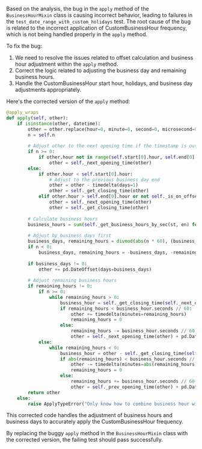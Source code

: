 Based on the analysis, the bug in the `apply` method of the `BusinessHourMixin` class is causing incorrect behavior, leading to failures in the `test_date_range_with_custom_holidays` test. The root cause of the bug is related to the incorrect application of CustomBusinessHour frequency, which is not being handled properly in the `apply` method.

To fix the bug:
1. We need to resolve the issues related to offset calculation and business hour adjustment within the `apply` method.
2. Correct the logic related to adjusting the business day and remaining business hours.
3. Handle the CustomBusinessHour start hour, holidays, and business day adjustments appropriately.

Here's the corrected version of the `apply` method:
```python
@apply_wraps
def apply(self, other):
    if isinstance(other, datetime):
        other = other.replace(hour=0, minute=0, second=0, microsecond=0)
        n = self.n
        
        # Adjust other to the next opening time if the timestamp is outside business hours
        if n >= 0:
            if other.hour not in range(self.start[0].hour, self.end[0].hour) or not self._is_on_offset(other):
                other = self._next_opening_time(other)
        else:
            if other.hour < self.start[0].hour:
                # Adjust to the previous business day end
                other = other - timedelta(days=1)
                other = self._get_closing_time(other)
            elif other.hour > self.end[0].hour or not self._is_on_offset(other):
                other = self._next_opening_time(other)
                other = self._get_closing_time(other)
        
        # Calculate business hours
        business_hours = sum(self._get_business_hours_by_sec(st, en) for st, en in zip(self.start, self.end))
        
        # Adjust by business days first
        business_days, remaining_hours = divmod(abs(n * 60), (business_hours // 60))
        if n < 0:
            business_days, remaining_hours = -business_days, -remaining_hours
        
        if business_days != 0:
            other += pd.DateOffset(days=business_days)
        
        # Adjust remaining business hours
        if remaining_hours != 0:
            if n >= 0:
                while remaining_hours > 0:
                    business_hour = self._get_closing_time(self._next_opening_time(other)) - other
                    if remaining_hours < business_hour.seconds // 60:
                        other += timedelta(minutes=remaining_hours)
                        remaining_hours = 0
                    else:
                        remaining_hours -= business_hour.seconds // 60
                        other = self._next_opening_time(other) + pd.DateOffset(days=1)
            else:
                while remaining_hours < 0:
                    business_hour = other - self._get_closing_time(self._prev_closing_time(other))
                    if abs(remaining_hours) < business_hour.seconds // 60:
                        other -= timedelta(minutes=abs(remaining_hours))
                        remaining_hours = 0
                    else:
                        remaining_hours += business_hour.seconds // 60
                        other = self._prev_opening_time(other) + pd.DateOffset(days=-1)
        return other
    else:
        raise ApplyTypeError("Only know how to combine business hour with datetime")
```
This corrected code handles the adjustment of business hours and business days to accurately apply the CustomBusinessHour frequency.

By replacing the buggy `apply` method in the `BusinessHourMixin` class with the corrected version, the failing test should pass successfully.